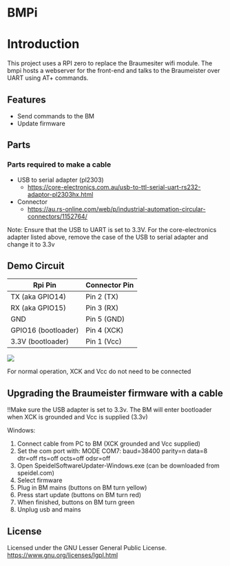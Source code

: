# BMPi

# Introduction
This project uses a RPI zero to replace the Braumesiter wifi module. The bmpi hosts a webserver for the front-end and talks to the Braumeister over UART using AT+ commands.

## Features
 * Send commands to the BM
 * Update firmware

## Parts

### Parts required to make a cable

- USB to serial adapter (pl2303)
    - https://core-electronics.com.au/usb-to-ttl-serial-uart-rs232-adaptor-pl2303hx.html
- Connector
    - https://au.rs-online.com/web/p/industrial-automation-circular-connectors/1152764/

Note: Ensure that the USB to UART is set to 3.3V. For the core-electronics adapter listed above, remove the case of the USB to serial adapter and change it to 3.3v

## Demo Circuit

Rpi Pin               | Connector Pin
--------------------- | ----------------------------
TX (aka GPIO14)       | Pin 2 (TX)
RX (aka GPIO15)       | Pin 3 (RX)
GND                   | Pin 5 (GND)
GPIO16 (bootloader)   | Pin 4 (XCK)
3.3V (bootloader)     | Pin 1 (Vcc)

<img src="https://github.com/roguenorman/bmpi/blob/master/circuit.png"/>

For normal operation, XCK and Vcc do not need to be connected

## Upgrading the Braumeister firmware with a cable
!!Make sure the USB adapter is set to 3.3v.
The BM will enter bootloader when XCK is grounded and Vcc is supplied (3.3v)

Windows:
1. Connect cable from PC to BM (XCK grounded and Vcc supplied)
2. Set the com port with: MODE COM7: baud=38400 parity=n data=8 dtr=off rts=off octs=off odsr=off
3. Open SpeidelSoftwareUpdater-Windows.exe (can be downloaded from speidel.com)
4. Select firmware
5. Plug in BM mains (buttons on BM turn yellow)
6. Press start update (buttons on BM turn red)
7. When finished, buttons on BM turn green
8. Unplug usb and mains



## License

Licensed under the GNU Lesser General Public License.
https://www.gnu.org/licenses/lgpl.html

